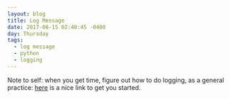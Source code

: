 ```yaml
---
layout: blog
title: Log Message
date: 2017-06-15 02:40:45 -0400
day: Thursday
tags:
  - log message
  - python
  - logging
---
```


Note to self: when you get time, figure out how to do logging, as a general practice: [here](https://fangpenlin.com/posts/2012/08/26/good-logging-practice-in-python/) is a nice link to get you started.